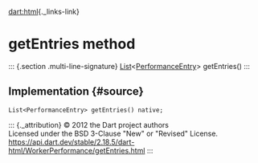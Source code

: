[dart:html](../../dart-html/dart-html-library){._links-link}

getEntries method
=================

::: {.section .multi-line-signature}
[List](../../dart-core/list-class)\<[PerformanceEntry](../performanceentry-class)\>
getEntries()
:::

Implementation {#source}
--------------

``` {.language-dart data-language="dart"}
List<PerformanceEntry> getEntries() native;
```

::: {._attribution}
© 2012 the Dart project authors\
Licensed under the BSD 3-Clause \"New\" or \"Revised\" License.\
<https://api.dart.dev/stable/2.18.5/dart-html/WorkerPerformance/getEntries.html>
:::
